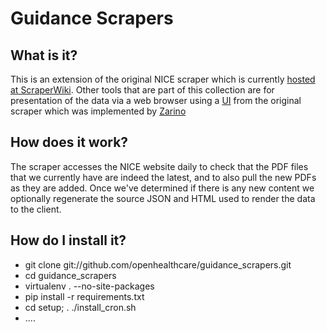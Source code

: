 
Guidance Scrapers
=================

What is it?
-----------

This is an extension of the original NICE scraper which is currently [hosted at ScraperWiki](https://scraperwiki.com/scrapers/nice_scraper/). Other tools that are part of this collection are for presentation of the data via a web browser using a [UI](https://views.scraperwiki.com/run/nice_html_view/) from the original scraper which was implemented by [Zarino](http://www.zarino.co.uk/)


How does it work?
-----------------

The scraper accesses the NICE website daily to check that the PDF files that we currently have are indeed the latest, and to also pull the new PDFs as they are added. Once we've determined if there is any new content we optionally regenerate the source JSON and HTML used to render the data to the client.


How do I install it?
--------------------

* git clone git://github.com/openhealthcare/guidance_scrapers.git
* cd guidance_scrapers
* virtualenv . --no-site-packages
* pip install -r requirements.txt
* cd setup; . ./install_cron.sh
* ....